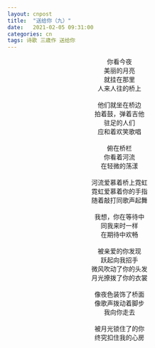 ```yaml
---
layout: cnpost
title:  "送给你（九）"
date:   2021-02-05 09:31:00
categories: cn
tags: 诗歌 三歳作 送给你
---
```


<center>
你看今夜<br>
美丽的月亮<br>
就挂在那里<br>
人来人往的桥上<br>
<br>
他们就坐在桥边<br>
拍着鼓，弹着吉他<br>
驻足的人们<br>
应和着欢笑歌唱<br>
<br>
俯在桥栏<br>
你看着河流<br>
在轻微的荡漾<br>
<br>
河流爱慕着桥上霓虹<br>
霓虹爱慕着你的手指<br>
随着敲打同歌声起舞<br>
<br>
我想，你在等待中<br>
同我来时一样<br>
在期待中欢畅<br>
<br>
被亲爱的你发现<br>
跃起向我招手<br>
微风吹动了你的头发<br>
月光撩拨了你的衣裳<br>
<br>
像夜色装饰了桥面<br>
像歌声拨动着脚步<br>
我向你走去<br>
<br>
被月光锁住了的你<br>
终究扣住我的心房<br>
</center>

